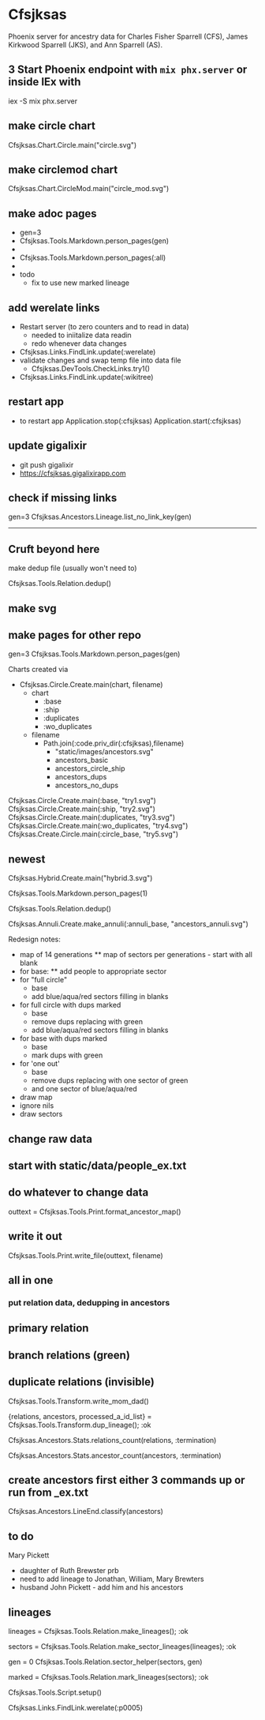 # Cfsjksas

Phoenix server for ancestry data for
Charles Fisher Sparrell (CFS),
James Kirkwood Sparrell (JKS),
and Ann Sparrell (AS).

## 3 Start Phoenix endpoint with `mix phx.server` or inside IEx with

iex -S mix phx.server

## make circle chart

Cfsjksas.Chart.Circle.main("circle.svg")

## make circlemod chart

Cfsjksas.Chart.CircleMod.main("circle_mod.svg")

## make adoc pages

* gen=3
* Cfsjksas.Tools.Markdown.person_pages(gen)
*  
* Cfsjksas.Tools.Markdown.person_pages(:all)
*  
* todo
  * fix to use new marked lineage

## add werelate links

* Restart server (to zero counters and to read in data)
  * needed to iniitalize data readin
  * redo whenever data changes
* Cfsjksas.Links.FindLink.update(:werelate)
* validate changes and swap temp file into data file
  * Cfsjksas.DevTools.CheckLinks.try1()
* Cfsjksas.Links.FindLink.update(:wikitree)

## restart app

* to restart app
Application.stop(:cfsjksas)
Application.start(:cfsjksas)

## update gigalixir

* git push gigalixir
* https://cfsjksas.gigalixirapp.com

## check if missing links

gen=3
Cfsjksas.Ancestors.Lineage.list_no_link_key(gen)

--------------------------------------------

## Cruft beyond here

make dedup file (usually won't need to)

Cfsjksas.Tools.Relation.dedup()

## make svg


## make pages for other repo

gen=3
Cfsjksas.Tools.Markdown.person_pages(gen)

Charts created via

* Cfsjksas.Circle.Create.main(chart, filename)
  * chart
    * :base
    * :ship
    * :duplicates
    * :wo_duplicates
  * filename
    * Path.join(:code.priv_dir(:cfsjksas),filename)
      * "static/images/ancestors.svg"
      * ancestors_basic
      * ancestors_circle_ship
      * ancestors_dups
      * ancestors_no_dups

Cfsjksas.Circle.Create.main(:base, "try1.svg")
Cfsjksas.Circle.Create.main(:ship, "try2.svg")
Cfsjksas.Circle.Create.main(:duplicates, "try3.svg")
Cfsjksas.Circle.Create.main(:wo_duplicates, "try4.svg")
Cfsjksas.Create.Circle.main(:circle_base, "try5.svg")

## newest

Cfsjksas.Hybrid.Create.main("hybrid.3.svg")

Cfsjksas.Tools.Markdown.person_pages(1)

Cfsjksas.Tools.Relation.dedup()

Cfsjksas.Annuli.Create.make_annuli(:annuli_base, "ancestors_annuli.svg")

  Redesign notes:

* map of 14 generations
** map of sectors per generations - start with all blank
* for base:
** add people to appropriate sector
* for "full circle"
  * base
  * add blue/aqua/red sectors filling in blanks
* for full circle with dups marked
  * base
  * remove dups replacing with green
  * add blue/aqua/red sectors filling in blanks
* for base with dups marked
  * base
  * mark dups with green
* for 'one out'
  * base
  * remove dups replacing with one sector of green
  * and one sector of blue/aqua/red
* draw map
* ignore nils
* draw sectors

## change raw data

## start with static/data/people_ex.txt

## do whatever to change data

outtext = Cfsjksas.Tools.Print.format_ancestor_map()

## write it out

Cfsjksas.Tools.Print.write_file(outtext, filename)

## all in one

### put relation data, dedupping in ancestors

## primary relation

## branch relations (green)

## duplicate relations (invisible)

Cfsjksas.Tools.Transform.write_mom_dad()

{relations, ancestors, processed_a_id_list} = Cfsjksas.Tools.Transform.dup_lineage(); :ok

Cfsjksas.Ancestors.Stats.relations_count(relations, :termination)

Cfsjksas.Ancestors.Stats.ancestor_count(ancestors, :termination)

## create ancestors first either 3 commands up or run from _ex.txt

Cfsjksas.Ancestors.LineEnd.classify(ancestors)

## to do

Mary Pickett

* daughter of Ruth Brewster prb
* need to add lineage to Jonathan, William, Mary Brewters
* husband John Pickett - add him and his ancestors

## lineages

lineages = Cfsjksas.Tools.Relation.make_lineages(); :ok

sectors = Cfsjksas.Tools.Relation.make_sector_lineages(lineages); :ok

gen = 0
Cfsjksas.Tools.Relation.sector_helper(sectors, gen)

marked = Cfsjksas.Tools.Relation.mark_lineages(sectors); :ok

Cfsjksas.Tools.Script.setup()

Cfsjksas.Links.FindLink.werelate(:p0005)
